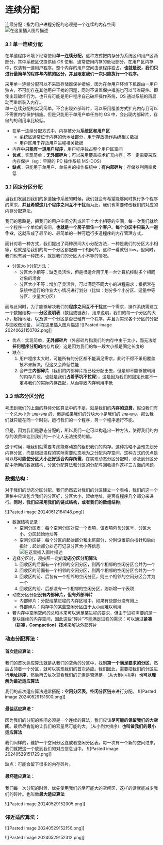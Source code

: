 # 连续分配
连续分配：指为用户进程分配的必须是一个连续的内存空间  
![在这里插入图片描述](https://img-blog.csdnimg.cn/2ee9bd0a7e5443c8b5e89a9ece5e62a5.png)

### 3.1 单一连续分配
在单道程序环境下经常使用**单一连续分配**，这种方式把内存分为系统区和用户区两部分。其中系统区仅提供给 OS 使用，通常使用内存的低址部分。在用户区内存中，仅装有一道用户程序，整个内存的用户空间由该程序独占。**也就是说，我们只进行最简单的程序与内核的区分，并且限定我们一次只能执行一个程序。**

采用单一连续分配可以不采取存储器保护措施，因为在单用户环境下机器由一用户独占，不可能存在其他用户干扰的问题，同时不设置保护措施也可以节省硬件。即使出现破坏行为，也只有可能是用户程序自己破坏操作系统，OS 通过系统的再启动而重新装入内存。  
单一连续分配的实现简单，不会出现外部碎片，可以采用覆盖方式扩充内存且可以不需要内存保护措施。但是只能用于单用户单任务的 OS 中，会出现内部碎片，存储的的利用率比较低。
- 在单一连续分配方式中，内存被分为**系统区和用户区**
    - 系统区通常位于内存的低地址部分，用于存放操作系统相关数据
    - 用户区用于存放用户进程相关数据
- 内存中**只能有一道用户程序**，用户程序独占整个用户区空间
- **优点**：实现简单；**无外部碎片**；可以采用覆盖技术扩充内存；不一定需要采取内存保护（eg：早期的 PC 操作系统 MS-DOS）
- **缺点**：只能用于单用户、单任务的操作系统中；**有内部碎片**；存储器利用率极低

### 3.1 固定分区分配
当我们发展到我们的多道操作系统的时候，我们就会有希望能够同时执行多个程序的需求，**并且希望这几个程序之间互不干扰**而为此，我们也需要修改我们的对应的内存分配算法。

我们的思路是，把我们的用户空间分割成若干个大小相等的空间，每一次我们就给一个程序一个单位的空间，**也就是一个房子里住一个客户**。**每个分区中只装入一道作业**，这就形成了最早的、最简单的一种可运行多道程序的内存管理方式。

而针对着一种方式，我们提出了两种房间大小分配方法，一种是我们的分区大小相等，也就是给我们的每一个分区都配置一个相同的，这种一看就很 low。但同时，我们也有另一种技术，就是我们的分区大小不等的情况。
- 分区大小分配方法：
    - 分区大小相等：缺乏灵活性，但是很适合用于用一台计算机控制多个相同对象的场合
    - 分区大小不等：增加了灵活性，可以满足不同大小的进程需求；根据常在系统中运行的作业大小情况进行划分（比如：划分多个小分区、适量中等分区、少量大分区）

而与此同时，为了能够解决我们的**程序之间互不干扰**这一个需求，操作系统需建立一个数据结构——**分区说明表**（数组或链表），用来说明，我们的每一个分区的大小，起始地址，以及这一个分区是否已经有一个程序，并且为实现各个分区的分配与回收做准备。 
    ![在这里插入图片描述](https://img-blog.csdnimg.cn/7b999897202746f0b4821f696323d30e.png)
![[Pasted image 20240621150702.png]]



- 优点：实现简单，**无外部碎片**（外部碎片指我们的内存中由于太小，而无法给**任何程序分配的**内存片段）这是因为我们的每一段大小都是固定长度的
- 缺点：
    1. 用户程序太大时，可能所有的分区都不能满足需求，此时不得不采用覆盖技术来解决，但这又会降低性能
    2. 会产生**内部碎片**（我们的内部碎片指已经分配出去，但是却不能够被利用的内存片段，也就是我们**占着茅坑不拉屎**），这是因为我们的固定长度不一定与我们的实际内存匹配，从而导致内存利用率低

### 3.3 动态分区分配
考虑到我们的上面的静待分区算法中的不足，就是我们的**内存的浪费**，假设我们有一个总大小为 `1MB+9MB` 的，但是如果我们的分块大小是我们的 `2MB+8MB`，那么我们就只能在同一个时刻，运行我们的一个程序，另一个程序运行不能。

但是，因为我们是静态分配的，所以我们一定可以构造出一种方法，使得我们的内存的浪费率达到我们的一个让人无法接受的值。

这个时候，哦我们就需要考虑能够动态的组织我们的内存。这种策略不会预先划分内存分区，而是根据进程的实际需要动态地为之分配内存空间，这种方式的优点是可以**尽可能使分区大小正好适合内存所需**。在实现动态分区分配时，涉及到分区分配中所用的数据结构、分区分配算法和分区的分配与回收操作这样三方面的问题。

### 数据结构：
对于我们的动态分区分配，我们仍然去对我们的分区建立一个表格，我们的这一个表格中应该包含我们的分区好，分区大小，起始地址，是否有程序几个部分来进行。**同时，我们应采用我们的链式结构，或者我们的数组结构**。

![[Pasted image 20240612164148.png]]

- 数据结构记录：
    - 空闲分区表：每个空闲分区对应一个表项，该表项包含分区号、分区大小、分区起始地址等
    - 空闲分区链：每个分区的起始部分和末尾部分，分别设置前向指针和后向指针；起始部分处还可记录分区大小等信息  
        ![在这里插入图片描述](https://img-blog.csdnimg.cn/9599f4f51f744f33bbb48983f5efe336.png)
- 选择分区时，须按照一定的**动态分区分配算法**
    1. 回收区的后面有一个相邻的空闲分区，则两个相邻的空闲分区合并为一个
    2. 回收区的前面有一个相邻的空闲分区，则两个相邻的空闲分区合并为一个
    3. 回收区的前、后各有一个相邻的空闲分区，则三个相邻的空闲分区合并为一个
    4. 回收区的前、后都没有一个相邻的空闲分区，则新增一个表项
- 动态分区分配**没有内部碎片，但有外部碎片**
    - 内部碎片：分配给某进程的内存区域中，如果有些部分没有用上
    - 外部碎片：内存中的某些空闲分区由于太小而难以利用
- 若内存中空闲空间的总和本来可以满足某进程的要求，但由于进程需要的是一整块连续的内存空间，因此这些“碎片”不能满足进程的需求：可以通过**紧凑（拼凑，Compaction）技术**来解决外部碎片

### 动态分配算法：
#### 首次适应算法：
我们的首次适应算法就是从我们的空余的分区中，找到**第一个满足要求的分区**，然后占领着一个分区，就可以实现我们的首次适应。我们因此，需要把我们的分区进行**地址排序**，然后再去依次查看我们的元素是否满足。（从大到小排序）**也可以理解为最近适应算法**

我们的首次适应算法通常搭配：**空闲分区表**，**空闲分区链**来进行分配。
![[Pasted image 20240529151600.png]]

#### 最佳适应算法：
因为我们的分配的空间必须是一个连续的算法，我们应该**尽可能的保留我们的大空间**。最后尽肯能的让我们的容量尽可能的大。（从小到大排序）**也叫做我们的最小适应算法**

我们同样的，维护一个空闲分区连或者空闲分区表。每一次有一个新的空间进来，我们就把这一个放到我们的对应信息当中。
![[Pasted image 20240529151729.png]]

缺点：可能会留下很多的内存碎片。

#### 最坏适应算法：
我们每一次分配的时候，优先使用我们的尽可能大的空闲区，这样的话就能减少我们的碎片。也叫做**最大适应算法**

![[Pasted image 20240529152005.png]]

### 邻近适应算法：
![[Pasted image 20240529152156.png]]


![[Pasted image 20240529152312.png]]
